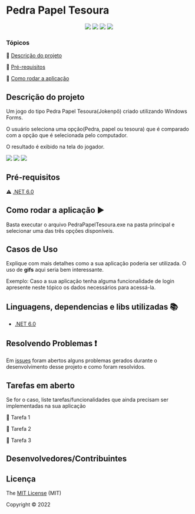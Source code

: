 
<h1>Pedra Papel Tesoura</h1> 

<p align="center">
  <img src="https://img.shields.io/static/v1?label=.NET&message=framework&color=blue&style=for-the-badge&logo=REACT"/>
  <img src="https://img.shields.io/static/v1?label=Netlify&message=deploy&color=blue&style=for-the-badge&logo=netlify"/>
  <img src="http://img.shields.io/static/v1?label=License&message=MIT&color=green&style=for-the-badge"/>
   <img src="http://img.shields.io/static/v1?label=STATUS&message=CONCLUIDO&color=GREEN&style=for-the-badge"/>
</p>


### Tópicos 

:small_blue_diamond: [Descrição do projeto](#descrição-do-projeto)

:small_blue_diamond: [Pré-requisitos](#pré-requisitos)

:small_blue_diamond: [Como rodar a aplicação](#como-rodar-a-aplicação-arrow_forward)


## Descrição do projeto 
 <p>Um jogo do tipo Pedra Papel Tesoura(Jokenpô) criado utilizando Windows Forms.</p>
  <p>O usuário seleciona uma opção(Pedra, papel ou tesoura) que é comparado com a opção que é selecionada pelo computador.</p>
  <p>O resultado é exibido na tela do jogador.</p>
<img src="https://user-images.githubusercontent.com/101216409/189563105-5df168f8-dc71-4f96-be28-099a36203b54.jpg"/>
<img src="https://user-images.githubusercontent.com/101216409/189563113-7f6d656e-2faa-4d4d-835a-4bc5b93353f6.jpg"/>
<img src="https://user-images.githubusercontent.com/101216409/189563117-f4637990-6e26-4d42-ab05-623b7e97fcf2.jpg"/>
 

## Pré-requisitos

:warning: [.NET 6.0](https://dotnet.microsoft.com/en-us/download/dotnet/6.0)


## Como rodar a aplicação :arrow_forward:

Basta executar o arquivo PedraPapelTesoura.exe na pasta principal e selecionar uma das três opções disponíveis.

## Casos de Uso

Explique com mais detalhes como a sua aplicação poderia ser utilizada. O uso de **gifs** aqui seria bem interessante. 

Exemplo: Caso a sua aplicação tenha alguma funcionalidade de login apresente neste tópico os dados necessários para acessá-la.



## Linguagens, dependencias e libs utilizadas :books:

- [.NET 6.0](https://dotnet.microsoft.com/en-us/download/dotnet/6.0)


## Resolvendo Problemas :exclamation:

Em [issues]() foram abertos alguns problemas gerados durante o desenvolvimento desse projeto e como foram resolvidos. 

## Tarefas em aberto

Se for o caso, liste tarefas/funcionalidades que ainda precisam ser implementadas na sua aplicação

:memo: Tarefa 1 

:memo: Tarefa 2 

:memo: Tarefa 3 

## Desenvolvedores/Contribuintes




## Licença 

The [MIT License]() (MIT)

Copyright :copyright: 2022
